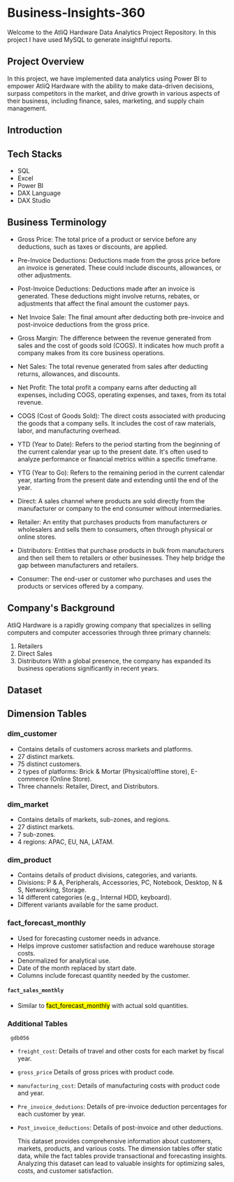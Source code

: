 # Business-Insights-360
Welcome to the AtliQ Hardware Data Analytics Project Repository. In this project I have used MySQL to generate insightful reports.
## Project Overview
In this project, we have implemented data analytics using Power BI to empower AtliQ Hardware with the ability to make data-driven decisions, surpass competitors in the market, and drive growth in various aspects of their business, including finance, sales, marketing, and supply chain management.
## Introduction
## Tech Stacks
* SQL
* Excel
* Power BI
* DAX Language
* DAX Studio
## Business Terminology
* Gross Price: The total price of a product or service before any deductions, such as taxes or discounts, are applied.
* Pre-Invoice Deductions: Deductions made from the gross price before an invoice is generated. These could include discounts, allowances, or other adjustments.

* Post-Invoice Deductions: Deductions made after an invoice is generated. These deductions might involve returns, rebates, or adjustments that affect the final amount the customer pays.

* Net Invoice Sale: The final amount after deducting both pre-invoice and post-invoice deductions from the gross price.

* Gross Margin: The difference between the revenue generated from sales and the cost of goods sold (COGS). It indicates how much profit a company makes from its core business operations.

* Net Sales: The total revenue generated from sales after deducting returns, allowances, and discounts.

* Net Profit: The total profit a company earns after deducting all expenses, including COGS, operating expenses, and taxes, from its total revenue.

* COGS (Cost of Goods Sold): The direct costs associated with producing the goods that a company sells. It includes the cost of raw materials, labor, and manufacturing overhead.

* YTD (Year to Date): Refers to the period starting from the beginning of the current calendar year up to the present date. It's often used to analyze performance or financial metrics within a specific timeframe.

* YTG (Year to Go): Refers to the remaining period in the current calendar year, starting from the present date and extending until the end of the year.

* Direct: A sales channel where products are sold directly from the manufacturer or company to the end consumer without intermediaries.

* Retailer: An entity that purchases products from manufacturers or wholesalers and sells them to consumers, often through physical or online stores.

* Distributors: Entities that purchase products in bulk from manufacturers and then sell them to retailers or other businesses. They help bridge the gap between manufacturers and retailers.

* Consumer: The end-user or customer who purchases and uses the products or services offered by a company.
## Company's Background
AtliQ Hardware is a rapidly growing company that specializes in selling computers and computer accessories through three primary channels:

1. Retailers
2. Direct Sales
3. Distributors
With a global presence, the company has expanded its business operations significantly in recent years.
## Dataset
## Dimension Tables
### dim_customer
* Contains details of customers across markets and platforms.
* 27 distinct markets.
* 75 distinct customers.
* 2 types of platforms: Brick & Mortar (Physical/offline store), E-commerce (Online Store).
* Three channels: Retailer, Direct, and Distributors.
### dim_market
* Contains details of markets, sub-zones, and regions.
* 27 distinct markets.
* 7 sub-zones.
* 4 regions: APAC, EU, NA, LATAM.
### dim_product
* Contains details of product divisions, categories, and variants.
* Divisions: P & A, Peripherals, Accessories, PC, Notebook, Desktop, N & S, Networking, Storage.
* 14 different categories (e.g., Internal HDD, keyboard).
* Different variants available for the same product.
### fact_forecast_monthly
* Used for forecasting customer needs in advance.
* Helps improve customer satisfaction and reduce warehouse storage costs.
* Denormalized for analytical use.
* Date of the month replaced by start date.
* Columns include forecast quantity needed by the customer.
#### <code>fact_sales_monthly</code>
* Similar to <mark>fact_forecast_monthly</mark> with actual sold quantities.
### Additional Tables
<code> gdb056 </code>
* <code>freight_cost</code>: Details of travel and other costs for each market by fiscal year.
* <code>gross_price</code> Details of gross prices with product code.
* <code>manufacturing_cost</code>: Details of manufacturing costs with product code and year.
* <code>Pre_invoice_dedutions</code>: Details of pre-invoice deduction percentages for each customer by year.
* <code>Post_invoice_deductions</code>: Details of post-invoice and other deductions.

  This dataset provides comprehensive information about customers, markets, products, and various costs. The dimension tables offer static data, while the fact tables 
   provide transactional and forecasting insights. Analyzing this dataset can lead to valuable insights for optimizing sales, costs, and customer satisfaction.
